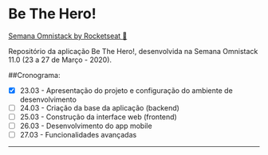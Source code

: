 # Be The Hero!

[Semana Omnistack by Rocketseat :rocket:](https://rocketseat.com.br/week/aulas/11.0)

Repositório da aplicação Be The Hero!, desenvolvida na Semana Omnistack 11.0 (23 a 27 de Março - 2020).

##Cronograma:
- [x] 23.03 - Apresentação do projeto e configuração do ambiente de desenvolvimento
- [ ] 24.03 - Criação da base da aplicação (backend)
- [ ] 25.03 - Construção da interface web (frontend)
- [ ] 26.03 - Desenvolvimento do app mobile
- [ ] 27.03 - Funcionalidades avançadas

---
